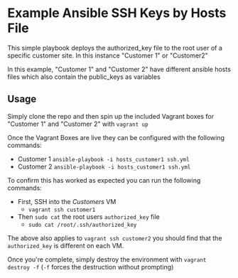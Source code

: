 # Example Ansible SSH Keys by Hosts File

This simple playbook deploys the authorized_key file to the root user of a specific customer site. In this instance "Customer 1" or "Customer2"

In this example, "Customer 1" and "Customer 2" have different ansible hosts files which also contain the public_keys as variables

## Usage

Simply clone the repo and then spin up the included Vagrant boxes for "Customer 1" and "Customer 2" with `vagrant up`

Once the Vagrant Boxes are live they can be configured with the following commands:

- Customer 1
`ansible-playbook -i hosts_customer1 ssh.yml`
- Customer 2
`ansible-playbook -i hosts_customer1 ssh.yml`

To confirm this has worked as expected you can run the following commands:

- First, SSH into the _Customers_ VM
  - `vagrant ssh customer1`
- Then `sudo cat` the root users `authorized_key` file
  - `sudo cat /root/.ssh/authorized_key`

The above also applies to `vagrant ssh customer2` you should find that the `authorized_key` is different on each VM.

Once you're complete, simply destroy the environment with `vagrant destroy -f` (`-f` forces the destruction without prompting)

